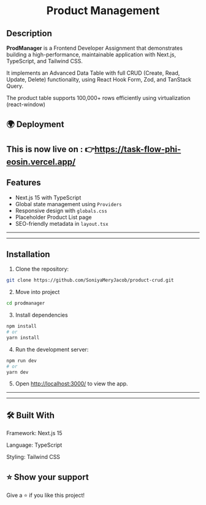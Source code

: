 <h1 align="center">Product Management</h1>

## Description
**ProdManager** is a Frontend Developer Assignment that demonstrates building a high-performance, maintainable application with Next.js, TypeScript, and Tailwind CSS.

It implements an Advanced Data Table with full CRUD (Create, Read, Update, Delete) functionality, using React Hook Form, Zod, and TanStack Query.
 
 The product table supports 100,000+ rows efficiently using virtualization (react-window)
 ## 🌍 Deployment

  This is now live on :
  👉https://task-flow-phi-eosin.vercel.app/
---

## Features
- Next.js 15 with TypeScript  
- Global state management using `Providers`  
- Responsive design with `globals.css`  
- Placeholder Product List page  
- SEO-friendly metadata in `layout.tsx`  

---


---

## Installation

1. Clone the repository:
```bash
git clone https://github.com/SoniyaMeryJacob/product-crud.git
```
2. Move into project
```bash
cd prodmanager
```
3. Install dependencies
```bash
npm install
# or
yarn install
```
4. Run the development server:
```bash
npm run dev
# or
yarn dev
```
5. Open [http://localhost:3000/](http://localhost:3000/) to view the app.
---


---

## 🛠 Built With

Framework: Next.js 15

Language: TypeScript

Styling: Tailwind CSS

## ⭐️ Show your support 

Give a ⭐️ if you like this project!
